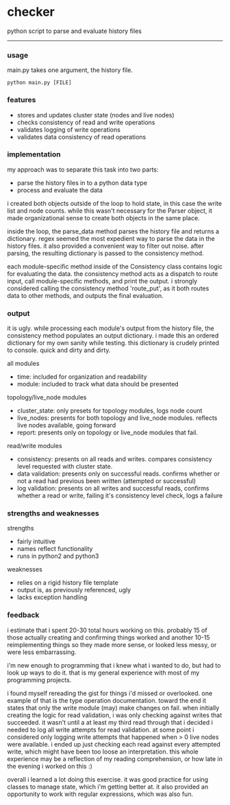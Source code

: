 # checker

python script to parse and evaluate history files

---
### usage

main.py takes one argument, the history file.

`python main.py [FILE]`

### features

- stores and updates cluster state (nodes and live nodes)
- checks consistency of read and write operations
- validates logging of write operations
- validates data consistency of read operations

### implementation

my approach was to separate this task into two parts:

- parse the history files in to a python data type
- process and evaluate the data

i created both objects outside of the loop to hold state, in this case the write list and node counts. while this wasn't necessary for the Parser object, it made organizational sense to create both objects in the same place.

inside the loop, the parse_data method parses the history file and returns a dictionary. regex seemed the most expedient way to parse the data in the history files. it also provided a convenient way to filter out noise. after parsing, the resulting dictionary is passed to the consistency method.

each module-specific method inside of the Consistency class contains logic for evaluating the data. the consistency method acts as a dispatch to route input, call module-specific methods, and print the output. i strongly considered calling the consistency method 'route_put', as it both routes data to other methods, and outputs the final evaluation.

### output

it is ugly. while processing each module's output from the history file, the consistency method populates an output dictionary. i made this an ordered dictionary for my own sanity while testing. this dictionary is crudely printed to console. quick and dirty and dirty.

all modules
- time: included for organization and readability
- module: included to track what data should be presented

topology/live_node modules
- cluster_state: only presets for topology modules, logs node count
- live_nodes: presents for both topology and live_node modules. reflects live nodes available, going forward
- report: presents only on topology or live_node modules that fail.

read/write modules
- consistency: presents on all reads and writes. compares consistency level requested with cluster state.
- data validation: presents only on successful reads. confirms whether or not a read had previous been written (attempted or successful)
- log validation: presents on all writes and successful reads, confirms whether a read or write, failing it's consistency level check, logs a failure


### strengths and weaknesses

strengths

- fairly intuitive
- names reflect functionality
- runs in python2 and python3

weaknesses

- relies on a rigid history file template
- output is, as previously referenced, ugly
- lacks exception handling

### feedback

i estimate that i spent 20-30 total hours working on this. probably 15 of those actually creating and confirming things worked and another 10-15 reimplementing things so they made more sense, or looked less messy, or were less embarrassing.

i'm new enough to programming that i knew what i wanted to do, but had to look up ways to do it. that is my general experience with most of my programming projects.

i found myself rereading the gist for things i'd missed or overlooked. one example of that is the type operation documentation. toward the end it states that only the write module (may) make changes on fail. when initially creating the logic for read validation, i was only checking against writes that succeeded. it wasn't until a at least my third read through that i decided i needed to log all write attempts for read validation. at some point i considered only logging write attempts that happened when > 0 live nodes were available. i ended up just checking each read against every attempted write, which might have been too loose an interpretation. this whole experience may be a reflection of my reading comprehension, or how late in the evening i worked on this :)

overall i learned a lot doing this exercise. it was good practice for using classes to manage state, which i'm getting better at. it also provided an opportunity to work with regular expressions, which was also fun.
